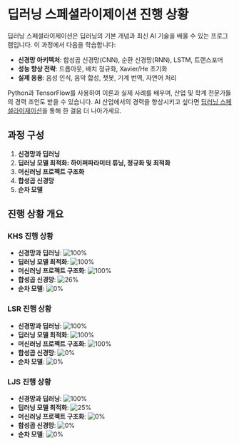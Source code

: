 # 딥러닝 스페셜라이제이션 진행 상황

딥러닝 스페셜라이제이션은 딥러닝의 기본 개념과 최신 AI 기술을 배울 수 있는 프로그램입니다. 이 과정에서 다음을 학습합니다:

- **신경망 아키텍처**: 합성곱 신경망(CNN), 순환 신경망(RNN), LSTM, 트랜스포머
- **성능 향상 전략**: 드롭아웃, 배치 정규화, Xavier/He 초기화
- **실제 응용**: 음성 인식, 음악 합성, 챗봇, 기계 번역, 자연어 처리

Python과 TensorFlow를 사용하여 이론과 실제 사례를 배우며, 산업 및 학계 전문가들의 경력 조언도 받을 수 있습니다. AI 산업에서의 경력을 향상시키고 싶다면 [딥러닝 스페셜라이제이션](https://www.coursera.org/specializations/deep-learning)을 통해 한 걸음 더 나아가세요.


## 과정 구성
1. **신경망과 딥러닝**
2. **딥러닝 모델 최적화: 하이퍼파라미터 튜닝, 정규화 및 최적화**
3. **머신러닝 프로젝트 구조화**
4. **합성곱 신경망**
5. **순차 모델**

## 진행 상황 개요

### KHS 진행 상황

- **신경망과 딥러닝**: ![100%](https://progress-bar.dev/100)
- **딥러닝 모델 최적화**: ![100%](https://progress-bar.dev/100)
- **머신러닝 프로젝트 구조화**: ![100%](https://progress-bar.dev/100)
- **합성곱 신경망**: ![26%](https://progress-bar.dev/26)
- **순차 모델**: ![0%](https://progress-bar.dev/0)

### LSR 진행 상황

- **신경망과 딥러닝**: ![100%](https://progress-bar.dev/100)
- **딥러닝 모델 최적화**: ![100%](https://progress-bar.dev/100)
- **머신러닝 프로젝트 구조화**: ![100%](https://progress-bar.dev/100)
- **합성곱 신경망**: ![0%](https://progress-bar.dev/0)
- **순차 모델**: ![0%](https://progress-bar.dev/0)

### LJS 진행 상황

- **신경망과 딥러닝**: ![100%](https://progress-bar.dev/100)
- **딥러닝 모델 최적화**: ![25%](https://progress-bar.dev/25)
- **머신러닝 프로젝트 구조화**: ![0%](https://progress-bar.dev/0)
- **합성곱 신경망**: ![0%](https://progress-bar.dev/0)
- **순차 모델**: ![0%](https://progress-bar.dev/0)
